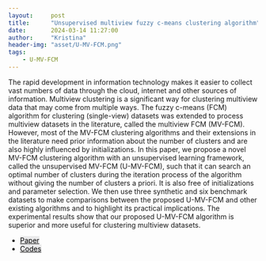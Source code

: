 ```yaml
---
layout:     post
title:      "Unsupervised multiview fuzzy c-means clustering algorithm"
date:       2024-03-14 11:27:00
author:     "Kristina"
header-img: "asset/U-MV-FCM.png"
tags:
    - U-MV-FCM
---
```


<div class="content">
<p>
The rapid development in information technology makes it easier to collect vast numbers of data through the cloud, internet and other sources of information. Multiview clustering is a significant way for clustering multiview data that may come from multiple ways. The fuzzy c-means (FCM) algorithm for clustering (single-view) datasets was extended to process multiview datasets in the literature, called the multiview FCM (MV-FCM). However, most of the MV-FCM clustering algorithms and their extensions in the literature need prior information about the number of clusters and are also highly influenced by initializations. In this paper, we propose a novel MV-FCM clustering algorithm with an unsupervised learning framework, called the unsupervised MV-FCM (U-MV-FCM), such that it can search an optimal number of clusters during the iteration process of the algorithm without giving the number of clusters a priori. It is also free of initializations and parameter selection. We then use three synthetic and six benchmark datasets to make comparisons between the proposed U-MV-FCM and other existing algorithms and to highlight its practical implications. The experimental results show that our proposed U-MV-FCM algorithm is superior and more useful for clustering multiview datasets.</p>
<ul class="actions">
<li><a href="https://www.mdpi.com/2079-9292/12/21/4467" class="button"
style="color: black;background-color: rgba(75, 75, 76, 0.100);">Paper</a></li>
<li><a href="" class="button"
style="color: black;background-color: rgba(75, 75, 76, 0.100);">Codes</a>
</li>
</ul>
</div>

